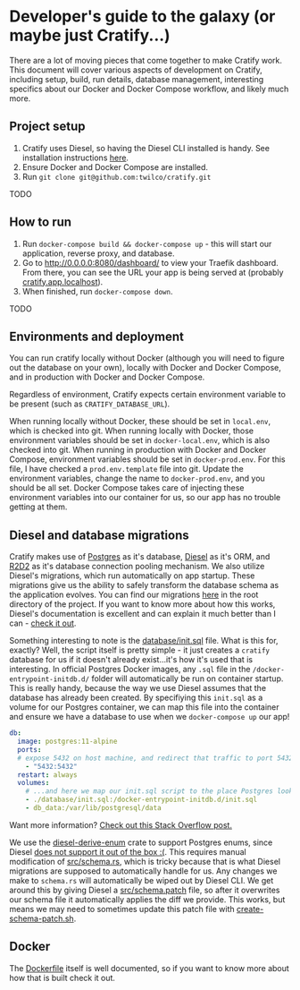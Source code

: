 # Developer's guide to the galaxy (or maybe just Cratify...)

There are a lot of moving pieces that come together to make Cratify work.  This document will cover various aspects of development on Cratify, including setup, build, run details, database management, interesting specifics about our Docker and Docker Compose workflow, and likely much more.

## Project setup

1. Cratify uses Diesel, so having the Diesel CLI installed is handy.  See installation instructions [here](https://github.com/diesel-rs/diesel/tree/master/diesel_cli#installation).
2. Ensure Docker and Docker Compose are installed.
3. Run `git clone git@github.com:twilco/cratify.git`

TODO

## How to run

1. Run `docker-compose build && docker-compose up` - this will start our application, reverse proxy, and database.
2. Go to <http://0.0.0.0:8080/dashboard/> to view your Traefik dashboard.  From there, you can see the URL your app is being served at (probably [cratify.app.localhost]()).
3. When finished, run `docker-compose down`.

TODO

## Environments and deployment

You can run cratify locally without Docker (although you will need to figure out the database on your own), locally with Docker and Docker Compose, and in production with Docker and Docker Compose.

Regardless of environment, Cratify expects certain environment variable to be present (such as `CRATIFY_DATABASE_URL`).  

When running locally without Docker, these should be set in `local.env`, which is checked into git.  When running locally with Docker, those environment variables should be set in `docker-local.env`, which is also checked into git.  When running in production with Docker and Docker Compose, environment variables should be set in `docker-prod.env`.  For this file, I have checked a `prod.env.template` file into git.  Update the environment variables, change the name to `docker-prod.env`, and you should be all set.  Docker Compose takes care of injecting these environment variables into our container for us, so our app has no trouble getting at them.

## Diesel and database migrations

Cratify makes use of [Postgres](https://www.postgresql.org/) as it's database, [Diesel](http://diesel.rs/) as it's ORM, and [R2D2](https://github.com/sfackler/r2d2) as it's database connection pooling mechanism.  We also utilize Diesel's migrations, which run automatically on app startup. These migrations give us the ability to safely transform the database schema as the application evolves.  You can find our migrations [here](/migrations) in the root directory of the project.  If you want to know more about how this works, Diesel's documentation is excellent and can explain it much better than I can - [check it out](http://diesel.rs/guides/getting-started/).

Something interesting to note is the [database/init.sql](/database/init.sql) file.  What is this for, exactly?  Well, the script itself is pretty simple - it just creates a `cratify` database for us if it doesn't already exist...it's how it's used that is interesting.  In official Postgres Docker images, any `.sql` file in the `/docker-entrypoint-initdb.d/` folder will automatically be run on container startup.  This is really handy, because the way we use Diesel assumes that the database has already been created.  By specifiying this `init.sql` as a volume for our Postgres container, we can map this file into the container and ensure we have a database to use when we `docker-compose up` our app!

```.yaml
db:
  image: postgres:11-alpine
  ports:
  # expose 5432 on host machine, and redirect that traffic to port 5432 in this container
    - "5432:5432"
  restart: always
  volumes:
    # ...and here we map our init.sql script to the place Postgres looks for it!
    - ./database/init.sql:/docker-entrypoint-initdb.d/init.sql
    - db_data:/var/lib/postgresql/data
``` 

Want more information?  [Check out this Stack Overflow post.](https://stackoverflow.com/questions/26598738/how-to-create-user-database-in-script-for-docker-postgres)

We use the [diesel-derive-enum](https://github.com/adwhit/diesel-derive-enum) crate to support Postgres enums, since Diesel [does not support it out of the box :(](https://github.com/diesel-rs/diesel/issues/343).  This requires manual modification of [src/schema.rs](), which is tricky because that is what Diesel migrations are supposed to automatically handle for us.  Any changes we make to `schema.rs` will automatically be wiped out by Diesel CLI.  We get around this by giving Diesel a [src/schema.patch]() file, so after it overwrites our schema file it automatically applies the diff we provide.  This works, but means we may need to sometimes update this patch file with [create-schema-patch.sh]().

## Docker

The [Dockerfile](/Dockerfile) itself is well documented, so if you want to know more about how that is built check it out.



